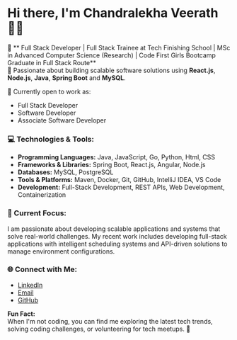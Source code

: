 # Hi there, I'm Chandralekha Veerath 👩‍💻

🔭 ** Full Stack Developer | Full Stack Trainee at Tech Finishing School  | MSc in Advanced Computer Science (Research) | Code First Girls Bootcamp Graduate in Full Stack Route**  
🌱 Passionate about building scalable software solutions using **React.js**, **Node.js**, **Java**, **Spring Boot** and **MySQL**. 

💼 Currently open to work as:
- Full Stack Developer
- Software Developer
- Associate Software Developer

### 💻 Technologies & Tools:

- **Programming Languages:** Java, JavaScript, Go, Python, Html, CSS
- **Frameworks & Libraries:** Spring Boot, React.js, Angular, Node.js
- **Databases:** MySQL, PostgreSQL
- **Tools & Platforms:** Maven, Docker, Git, GitHub, IntelliJ IDEA, VS Code
- **Development:** Full-Stack Development, REST APIs, Web Development, Containerization

### 🌱 Current Focus:
I am passionate about developing scalable applications and systems that solve real-world challenges. My recent work includes developing full-stack applications with intelligent scheduling systems and API-driven solutions to manage environment configurations.

### 🌐 Connect with Me:
- [LinkedIn](https://www.linkedin.com/in/clveerath)
- [Email](mailto:cveerath2401@gmail.com)
- [GitHub](https://github.com/chandralekha2401)

**Fun Fact:**  
When I'm not coding, you can find me exploring the latest tech trends, solving coding challenges, or volunteering for tech meetups. 🚀
